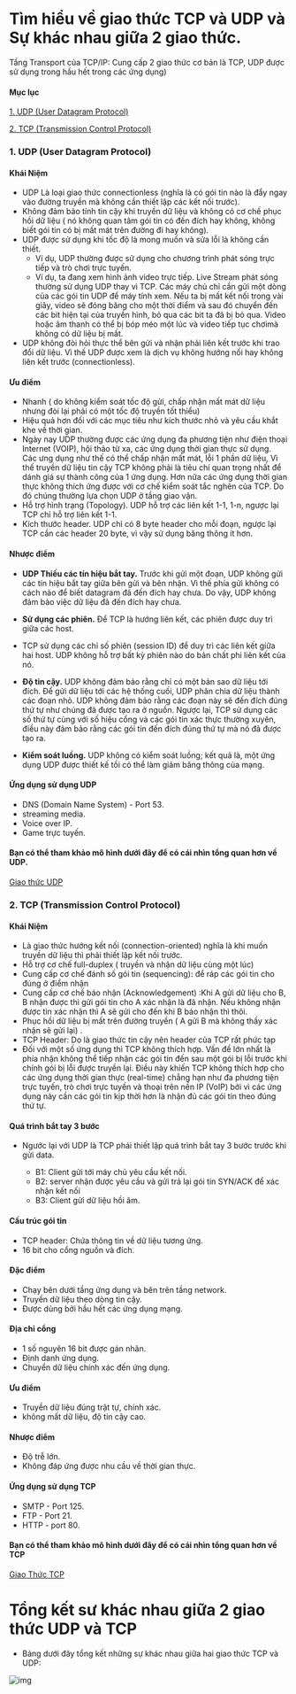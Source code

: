  # Tìm hiểu về giao thức TCP và UDP và Sự khác nhau giữa 2 giao thức.
Tầng Transport của TCP/IP: Cung cấp 2 giao thức cơ bản là TCP, UDP được sử dụng
trong hầu hết trong các ứng dụng)
#### Mục lục
[1. UDP (User Datagram Protocol)](#UDP)

[2. TCP (Transmission Control Protocol)](#TCP)
### <a name="UDP"> 1. UDP (User Datagram Protocol) </a>
#### Khái Niệm
- UDP Là loại giao thức connectionless (nghĩa là có gói tin nào là đẩy ngay vào đường
truyền mà không cần thiết lập các kết nối trước).
- Không đảm bảo tính tin cậy khi truyền dữ liệu và không có cơ chế phục hồi dữ liệu (
nó không quan tâm gói tin có đến đích hay không, không biết gói tin có bị mất mát
trên đường đi hay không).
- UDP được sử dụng khi tốc độ là mong muốn và sửa lỗi là không cần thiết. 
  - Ví dụ, UDP thường được sử dụng cho chương trình phát sóng trực tiếp và trò chơi trực tuyến.
  - Ví dụ, ta đang xem hình ảnh video trực tiếp. Live Stream phát sóng thường sử dụng UDP thay vì TCP. Các máy chủ chỉ cần gửi một dòng của các gói tin UDP để máy tính xem. Nếu ta bị mất kết nối trong vài giây, video sẽ đóng băng cho một thời điểm và sau đó chuyển đến các bit hiện tại của truyền hình, bỏ qua các bit ta đã bị bỏ qua. Video hoặc âm thanh có thể bị bóp méo một lúc và video tiếp tục chơimà không có dữ liệu bị mất.
- UDP không đòi hỏi thực thể bên gửi và nhận phải liên kết trước khi trao đổi dữ liệu. Vì thế UDP được xem là dịch vụ không hướng nối hay không liên kết trước (connectionless).

#### Ưu điểm 
- Nhanh ( do không kiểm soát tốc độ gửi, chấp nhận mất mát dữ liệu nhưng đòi lại phải có một tốc độ truyền tốt thiểu)
- Hiệu quả hơn đối với các mục tiêu như kích thước nhỏ và yêu cầu khắt khe về thời gian. 
- Ngày nay UDP thường được các ứng dụng đa phương tiện như điện thoại Internet (VOIP), hội thảo từ xa, các ứng dụng thời gian thực sử dụng. Các ưng dụng như thế có thể chấp nhận mất mát, lỗi 1 phần dữ liệu, Vì thế truyền dữ liệu tin cậy TCP không phải là tiêu chí quan trọng nhất để dánh giá sự thành công của 1 ứng dụng. Hơn nữa các ứng dụng thời gian thực không thích ứng được với cơ chế kiểm soát tắc nghẽn của TCP. Do đó chúng thường lựa chọn UDP ở tầng giao vận. 
- Hỗ trợ hình trạng (Topology). UDP hỗ trợ các liên kết 1-1, 1-n, ngược lại TCP chỉ hỗ trợ liên kết 1-1.
- Kích thước header. UDP chỉ có 8 byte header cho mỗi đoạn, ngược lại TCP cần các header 20 byte, vì vậy sử dụng băng thông ít hơn.
#### Nhược điểm

- **UDP Thiếu các tín hiệu bắt tay.** Trước khi gửi một đoạn, UDP không gửi các tín hiệu bắt tay giữa bên gửi và bên nhận. Vì thế phía gửi không có cách nào để biết datagram đã đến đích hay chưa. Do vậy, UDP không đảm bảo việc dữ liệu đã đến đích hay chưa.

- **Sử dụng các phiên.** Để TCP là hướng liên kết, các phiên được duy trì giữa các host.

- TCP sử dụng các chỉ số phiên (session ID) để duy trì các liên kết giữa hai host. UDP không hỗ trợ bất kỳ phiên nào do bản chất phi liên kết của nó.

- **Độ tin cậy.** UDP không đảm bảo rằng chỉ có một bản sao dữ liệu tới đích. Để gửi dữ liệu tới các hệ thống cuối, UDP phân chia dữ liệu thành các đoạn nhỏ. UDP không đảm bảo rằng các đoạn này sẽ đến đích đúng thứ tự như chúng đã được tạo ra ở nguồn. Ngược lại, TCP sử dụng các số thứ tự cùng với số hiệu cổng và các gói tin xác thực thường xuyên, điều này đảm bảo rằng các gói tin đến đích đúng thứ tự mà nó đã được tạo ra.

- **Kiểm soát luồng.** UDP không có kiểm soát luồng; kết quả là, một ứng dụng UDP được thiết kế tồi có thể làm giảm băng thông của mạng.

#### Ứng dụng sử dụng UDP
- DNS (Domain Name System) - Port 53.
- streaming media.
- Voice over IP.
- Game trực tuyến.

#### Bạn có thể tham khảo mô hình dưới đây để có cái nhìn tổng quan hơn về UDP.

[Giao thức UDP](https://coggle.it/diagram/V9Excp31HL0Yw5Wh/t/giao-th%E1%BB%A9c-udp)

### <a name="TCP"> 2. TCP (Transmission Control Protocol) </a>
#### Khái Niệm
- Là giao thức hướng kết nối (connection-oriented) nghĩa là khi muốn truyền dữ liệu
thì phải thiết lập kết nối trước.
- Hỗ trợ cơ chế full-duplex ( truyền và nhận dữ liệu cùng một lúc)
- Cung cấp cơ chế đánh số gói tin (sequencing): để ráp các gói tin cho đúng ở điểm
nhận
- Cung cấp cơ chế báo nhận (Acknowledgement) :Khi A gửi dữ liệu cho B, B nhận
được thì gửi gói tin cho A xác nhận là đã nhận. Nếu không nhận được tin xác nhận
thì A sẽ gửi cho đến khi B báo nhận thì thôi.
- Phục hồi dữ liệu bị mất trên đường truyền ( A gửi B mà không thấy xác nhận sẽ gửi
lại) .
- TCP Header: Do là giao thức tin cậy nên header của TCP rất phức tạp
- Đối với một số ứng dụng thì TCP không thích hợp. Vấn đề lớn nhất là phía nhận không thể tiếp nhận các gói tin đến sau một gói bị lỗi trước khi chính gói bị lỗi được truyền lại. Điều này khiến TCP không thích hợp cho các ứng dụng thời gian thực (real-time) chẳng hạn như đa phương tiện trực tuyến, trò chơi trực tuyến và thoại trên nền IP (VoIP) bởi vì các ứng dụng này cần các gói tin kịp thời hơn là nhận đủ các gói tin theo đúng thứ tự.

#### Quá trình bắt tay 3 bước
- Ngước lại với UDP là TCP phái thiết lập quá trình bắt tay 3 bước trước khi gửi data.

  - B1: Client gửi tới máy chủ yêu cầu kết nối.
  - B2: server nhận được yêu cầu và gửi trả lại gói tin SYN/ACK để xác nhận kết nối
  - B3: Client gửi dữ liệu hồi âm.

#### Cấu trúc gói tin
- TCP header: Chứa thông tin về dữ liệu tương ứng.
- 16 bit cho cổng nguồn và đích.

#### Đặc điểm
- Chạy bên dưới tầng ứng dụng và bên trên tầng network.
- Truyền dữ liệu theo dòng tin cậy.
- Được dùng bởi hầu hết các ứng dụng mạng.

#### Địa chỉ cổng
- 1 số nguyên 16 bit được gán nhãn.
- Định danh ứng dụng.
- Chuyển dữ liệu chính xác đến ứng dụng.

#### Ưu điểm
- Truyền dữ liệu đúng trật tự, chính xác.
- không mất dữ liệu, độ tin cậy cao.

#### Nhược điểm
- Độ trễ lớn.
- Không đáp ứng được nhu cầu về thời gian thực.

#### Ứng dụng sử dụng TCP
- SMTP - Port 125.
- FTP - Port 21.
- HTTP - port 80.

#### Bạn có thể tham khảo mô hình dưới đây để có cái nhìn tổng quan hơn về TCP

[Giao Thức TCP](https://coggle.it/diagram/V9A6pZ31HL0Ywa6G/t/giao-th%E1%BB%A9c-tcp)

# Tổng kết sư khác nhau giữa 2 giao thức UDP và TCP 
- Bảng dưới đây tổng kết những sự khác nhau giữa hai giao thức TCP và UDP:

![img](https://4.bp.blogspot.com/-nSJDYb5M6E4/V_3wOIoVxxI/AAAAAAAARuU/gv5XnvqOc1gvSmomFzqkD9JHqpCVY4hiwCLcB/s1600/udp3.png)
